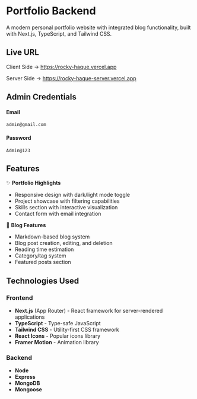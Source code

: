 # Portfolio Backend

A modern personal portfolio website with integrated blog functionality, built with Next.js, TypeScript, and Tailwind CSS.

## Live URL 

Client Side -> https://rocky-haque.vercel.app

Server Side -> https://rocky-haque-server.vercel.app

## Admin Credentials

#### Email
```
admin@gmail.com
```
#### Password
```
Admin@123
```

## Features

✨ **Portfolio Highlights**
- Responsive design with dark/light mode toggle
- Project showcase with filtering capabilities
- Skills section with interactive visualization
- Contact form with email integration

📝 **Blog Features**
- Markdown-based blog system
- Blog post creation, editing, and deletion
- Reading time estimation
- Category/tag system
- Featured posts section

## Technologies Used

### Frontend
- **Next.js** (App Router) - React framework for server-rendered applications
- **TypeScript** - Type-safe JavaScript
- **Tailwind CSS** - Utility-first CSS framework
- **React Icons** - Popular icons library
- **Framer Motion** - Animation library

### Backend
- **Node**
- **Express**
- **MongoDB**
- **Mongoose**



